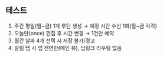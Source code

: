 ## 테스트
1) 주간 평일(월~금) 1개 루틴 생성 → 예정 시간 수신 1회(월~금 각각)
2) 오늘만(once) 편집 후 시간 변경 → 1건만 예약
3) 월간 날짜 4개 선택 시 저장 불가/경고
4) 알림 탭 시 앱 전면만(메인 뷰), 딥링크 라우팅 없음
